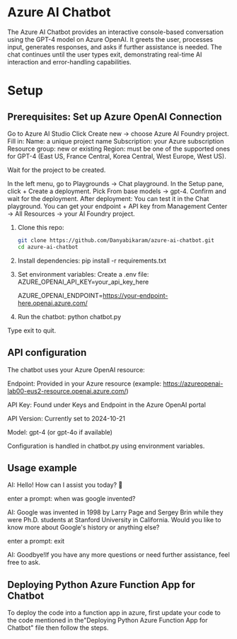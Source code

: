 # Azure AI Chatbot

The Azure AI Chatbot provides an interactive console-based conversation using the GPT-4 model on Azure OpenAI. It greets the user, processes input, generates responses, and asks if further assistance is needed. The chat continues until the user types exit, demonstrating real-time AI interaction and error-handling capabilities.

# Setup

## Prerequisites: Set up Azure OpenAI Connection

Go to Azure AI Studio
Click Create new → choose Azure AI Foundry project.
Fill in:
Name: a unique project name
Subscription: your Azure subscription
Resource group: new or existing
Region: must be one of the supported ones for GPT-4 (East US, France Central, Korea Central, West Europe, West US).

Wait for the project to be created.

In the left menu, go to Playgrounds → Chat playground.
In the Setup pane, click + Create a deployment.
Pick From base models → gpt-4.
Confirm and wait for the deployment.
After deployment:
You can test it in the Chat playground.
You can get your endpoint + API key from Management Center → All Resources → your AI Foundry project.

1. Clone this repo:
   ```bash
   git clone https://github.com/Danyabikaram/azure-ai-chatbot.git
   cd azure-ai-chatbot
   
2. Install dependencies:
   pip install -r requirements.txt

3. Set environment variables:
Create a .env file:
   AZURE_OPENAI_API_KEY=your_api_key_here

   AZURE_OPENAI_ENDPOINT=https://your-endpoint-here.openai.azure.com/

5. Run the chatbot:
python chatbot.py

Type exit to quit.


## API configuration

The chatbot uses your Azure OpenAI resource:

Endpoint: Provided in your Azure resource (example:
https://azureopenai-lab00-eus2-resource.openai.azure.com/)

API Key: Found under Keys and Endpoint in the Azure OpenAI portal

API Version: Currently set to 2024-10-21

Model: gpt-4 (or gpt-4o if available)

Configuration is handled in chatbot.py using environment variables.


## Usage example
AI: Hello! How can I assist you today? 👋

enter a prompt: when was google invented?

AI: Google was invented in 1998 by Larry Page and Sergey Brin while they were Ph.D. students at Stanford University in California. Would you like to know more about Google's history or anything else?

enter a prompt: exit

AI: Goodbye!If you have any more questions or need further assistance, feel free to ask. 


## Deploying Python Azure Function App for Chatbot
To deploy the code into a function app in azure, first update your code to the code mentioned in the"Deploying Python Azure Function App for Chatbot" file then follow the steps.
